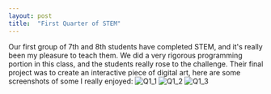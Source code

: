 ```yaml
---
layout: post
title:  "First Quarter of STEM"
---
```

Our first group of 7th and 8th students have completed STEM, and it's really been my pleasure to teach them. We did a very rigorous programming portion in this class, and the students really rose to the challenge. Their final project was to create an interactive piece of digital art, here are some screenshots of some I really enjoyed:
![Q1_1](/assets/2024-10-24/STEM7Q1.png)
![Q1_2](/assets/2024-10-24/STEM7Q1_2.png)
![Q1_3](/assets/2024-10-24/STEMQ1.png)